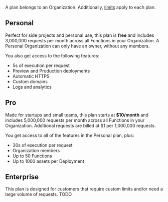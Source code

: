 A plan belongs to an Organization. Additionally, [limits](./usage/limits.md) apply to each plan.

## Personal

Perfect for side projects and personal use, this plan is **free** and includes 3,000,000 requests per month across all Functions in your Organization. A Personal Organization can only have an owner, without any members.

You also get access to the following features:

- 5s of execution per request
- Preview and Production deployments
- Automatic HTTPS
- Custom domains
- Logs and analytics

## Pro

Made for startups and small teams, this plan starts at **$10/month** and includes 5,000,000 requests per month across all Functions in your Organization. Additional requests are billed at $1 per 1,000,000 requests.

You get access to all of the features in the Personal plan, plus:

- 30s of execution per request
- Organization members
- Up to 50 Functions
- Up to 1000 assets per Deployment

## Enterprise

This plan is designed for customers that require custom limits and/or need a large volume of requests. TODO
